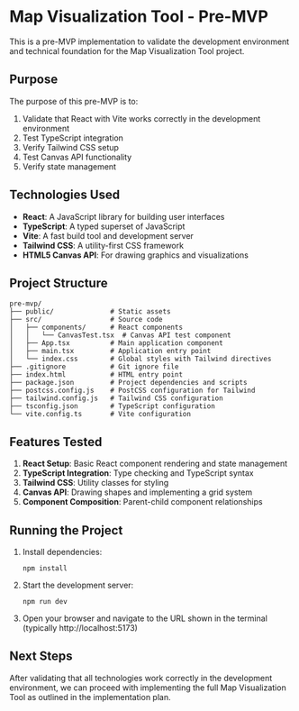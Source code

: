 # Map Visualization Tool - Pre-MVP

This is a pre-MVP implementation to validate the development environment and technical foundation for the Map Visualization Tool project.

## Purpose

The purpose of this pre-MVP is to:

1. Validate that React with Vite works correctly in the development environment
2. Test TypeScript integration
3. Verify Tailwind CSS setup
4. Test Canvas API functionality
5. Verify state management

## Technologies Used

- **React**: A JavaScript library for building user interfaces
- **TypeScript**: A typed superset of JavaScript
- **Vite**: A fast build tool and development server
- **Tailwind CSS**: A utility-first CSS framework
- **HTML5 Canvas API**: For drawing graphics and visualizations

## Project Structure

```
pre-mvp/
├── public/              # Static assets
├── src/                 # Source code
│   ├── components/      # React components
│   │   └── CanvasTest.tsx  # Canvas API test component
│   ├── App.tsx          # Main application component
│   ├── main.tsx         # Application entry point
│   └── index.css        # Global styles with Tailwind directives
├── .gitignore           # Git ignore file
├── index.html           # HTML entry point
├── package.json         # Project dependencies and scripts
├── postcss.config.js    # PostCSS configuration for Tailwind
├── tailwind.config.js   # Tailwind CSS configuration
├── tsconfig.json        # TypeScript configuration
└── vite.config.ts       # Vite configuration
```

## Features Tested

1. **React Setup**: Basic React component rendering and state management
2. **TypeScript Integration**: Type checking and TypeScript syntax
3. **Tailwind CSS**: Utility classes for styling
4. **Canvas API**: Drawing shapes and implementing a grid system
5. **Component Composition**: Parent-child component relationships

## Running the Project

1. Install dependencies:
   ```
   npm install
   ```

2. Start the development server:
   ```
   npm run dev
   ```

3. Open your browser and navigate to the URL shown in the terminal (typically http://localhost:5173)

## Next Steps

After validating that all technologies work correctly in the development environment, we can proceed with implementing the full Map Visualization Tool as outlined in the implementation plan.
